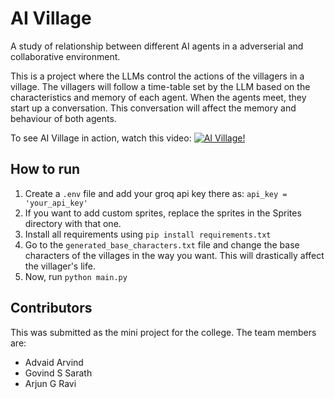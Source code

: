 # AI Village
A study of relationship between different AI agents in a adverserial and collaborative environment.

This is a project where the LLMs control the actions of the villagers in a village. The villagers will follow a time-table set by the LLM based on the characteristics and memory of each agent. When the agents meet, they start up a conversation. This conversation will affect the memory and behaviour of both agents. 

To see AI Village in action, watch this video:
[![AI Village!](https://img.youtube.com/vi/aHd0qiFE9gI/maxresdefault.jpg)](https://www.youtube.com/watch?v=aHd0qiFE9gI)


## How to run
1. Create a `.env` file and add your groq api key there as:
   `api_key = 'your_api_key'`
2. If you want to add custom sprites, replace the sprites in the Sprites directory with that one. 
3. Install all requirements using `pip install requirements.txt`
4. Go to the `generated_base_characters.txt` file and change the base characters of the villages in the way you want. This will drastically affect the villager's life.
5. Now, run `python main.py`

## Contributors
This was submitted as the mini project for the college.
The team members are:
  - Advaid Arvind
  - Govind S Sarath
  - Arjun G Ravi
